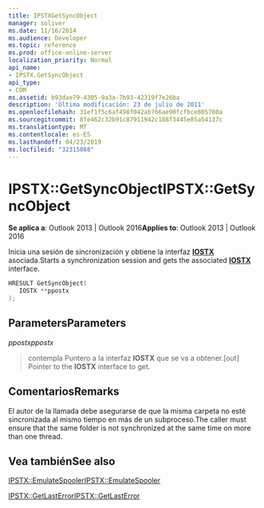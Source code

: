 ```yaml
---
title: IPSTXGetSyncObject
manager: soliver
ms.date: 11/16/2014
ms.audience: Developer
ms.topic: reference
ms.prod: office-online-server
localization_priority: Normal
api_name:
- IPSTX.GetSyncObject
api_type:
- COM
ms.assetid: b93dae79-4305-9a3a-7b93-42319f7e26ba
description: 'Última modificación: 23 de julio de 2011'
ms.openlocfilehash: 31ef1f5c6af498f042ab766ae90fcfbce805700a
ms.sourcegitcommit: 8fe462c32b91c87911942c188f3445e85a54137c
ms.translationtype: MT
ms.contentlocale: es-ES
ms.lasthandoff: 04/23/2019
ms.locfileid: "32315088"
---
```

# <a name="ipstxgetsyncobject"></a><span data-ttu-id="9ac94-103">IPSTX::GetSyncObject</span><span class="sxs-lookup"><span data-stu-id="9ac94-103">IPSTX::GetSyncObject</span></span>

  
  
<span data-ttu-id="9ac94-104">**Se aplica a**: Outlook 2013 | Outlook 2016</span><span class="sxs-lookup"><span data-stu-id="9ac94-104">**Applies to**: Outlook 2013 | Outlook 2016</span></span> 
  
<span data-ttu-id="9ac94-105">Inicia una sesión de sincronización y obtiene la interfaz **[IOSTX](iostxiunknown.md)** asociada.</span><span class="sxs-lookup"><span data-stu-id="9ac94-105">Starts a synchronization session and gets the associated **[IOSTX](iostxiunknown.md)** interface.</span></span> 
  
```cpp
HRESULT GetSyncObject( 
   IOSTX **ppostx 
);
```

## <a name="parameters"></a><span data-ttu-id="9ac94-106">Parameters</span><span class="sxs-lookup"><span data-stu-id="9ac94-106">Parameters</span></span>

 <span data-ttu-id="9ac94-107">_ppostx_</span><span class="sxs-lookup"><span data-stu-id="9ac94-107">_ppostx_</span></span>
  
>  <span data-ttu-id="9ac94-108">contempla Puntero a la interfaz **IOSTX** que se va a obtener.</span><span class="sxs-lookup"><span data-stu-id="9ac94-108">[out] Pointer to the **IOSTX** interface to get.</span></span> 
    
## <a name="remarks"></a><span data-ttu-id="9ac94-109">Comentarios</span><span class="sxs-lookup"><span data-stu-id="9ac94-109">Remarks</span></span>

<span data-ttu-id="9ac94-110">El autor de la llamada debe asegurarse de que la misma carpeta no esté sincronizada al mismo tiempo en más de un subproceso.</span><span class="sxs-lookup"><span data-stu-id="9ac94-110">The caller must ensure that the same folder is not synchronized at the same time on more than one thread.</span></span>
  
## <a name="see-also"></a><span data-ttu-id="9ac94-111">Vea también</span><span class="sxs-lookup"><span data-stu-id="9ac94-111">See also</span></span>



[<span data-ttu-id="9ac94-112">IPSTX::EmulateSpooler</span><span class="sxs-lookup"><span data-stu-id="9ac94-112">IPSTX::EmulateSpooler</span></span>](ipstx-emulatespooler.md)
  
[<span data-ttu-id="9ac94-113">IPSTX::GetLastError</span><span class="sxs-lookup"><span data-stu-id="9ac94-113">IPSTX::GetLastError</span></span>](ipstx-getlasterror.md)

